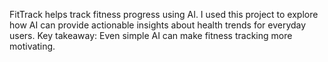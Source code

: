 FitTrack helps track fitness progress using AI. I used this project to explore how AI can provide actionable insights about health trends for everyday users. Key takeaway: Even simple AI can make fitness tracking more motivating.
